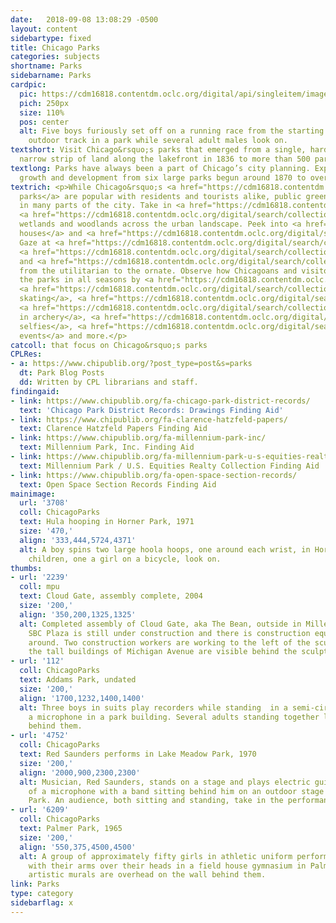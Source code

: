 ```yaml
---
date:   2018-09-08 13:08:29 -0500
layout: content
sidebartype: fixed
title: Chicago Parks
categories: subjects
shortname: Parks
sidebarname: Parks
cardpic:
  pic: https://cdm16818.contentdm.oclc.org/digital/api/singleitem/image/ChicagoParks/1626/default.jpg
  pich: 250px
  size: 110%
  pos: center
  alt: Five boys furiously set off on a running race from the starting line on an
    outdoor track in a park while several adult males look on.
textshort: Visit Chicago&rsquo;s parks that emerged from a single, hard-fought-for
  narrow strip of land along the lakefront in 1836 to more than 500 parks today.
textlong: Parks have always been a part of Chicago’s city planning. Explore their
  growth and development from six large parks begun around 1870 to over 500 today.
textrich: <p>While Chicago&rsquo;s <a href="https://cdm16818.contentdm.oclc.org/digital/search/collection/ChicagoParks!mpu/searchterm/Grant%20Park!Lincoln%20Park!zoo%20hamlin!Millennium%20Park/field/descri!descri!all!all/mode/exact!exact!none!all/conn/or!or!or!and/order/nosort/ad/asc">lakefront
  parks</a> are popular with residents and tourists alike, public green space abounds
  in many parts of the city. Take in <a href="https://cdm16818.contentdm.oclc.org/digital/search/collection/ChicagoParks!mpu/searchterm/lagoons/field/all/mode/all/conn/and/order/nosort/ad/asc/page/10">lagoons</a>,
  <a href="https://cdm16818.contentdm.oclc.org/digital/search/collection/ChicagoParks!mpu/searchterm/prairie/field/all/mode/all/conn/and/order/nosort/ad/asc/page/6">prairies</a>,
  wetlands and woodlands across the urban landscape. Peek into <a href="https://cdm16818.contentdm.oclc.org/digital/search/collection/ChicagoParks!mpu/searchterm/fieldhouses%20!field%20houses/field/all!all/mode/all!all/conn/or!and/order/nosort/ad/asc">field
  houses</a> and <a href="https://cdm16818.contentdm.oclc.org/digital/search/collection/ChicagoParks!mpu/searchterm/refectories%20refectory/field/all/mode/any/conn/and/order/nosort/ad/asc">refectories</a>.
  Gaze at <a href="https://cdm16818.contentdm.oclc.org/digital/search/collection/ChicagoParks!mpu/searchterm/bridges!park/field/all!all/mode/all!all/conn/and!and/order/nosort/ad/asc">bridges</a>,
  <a href="https://cdm16818.contentdm.oclc.org/digital/search/collection/ChicagoParks!mpu/searchterm/pergolas%20pergola/field/all/mode/any/conn/and/order/nosort/ad/asc/page/3">pergolas</a>
  and <a href="https://cdm16818.contentdm.oclc.org/digital/search/collection/ChicagoParks!mpu/searchterm/fountains/field/all/mode/any/conn/and/order/nosort/ad/asc">fountains</a>,
  from the utilitarian to the ornate. Observe how Chicagoans and visitors engage with
  the parks in all seasons by <a href="https://cdm16818.contentdm.oclc.org/digital/search/collection/ChicagoParks!mpu/searchterm/bicycle*%20park/field/all/mode/all/conn/and/order/nosort/ad/asc/page/6">biking</a>,
  <a href="https://cdm16818.contentdm.oclc.org/digital/search/collection/ChicagoParks!mpu/searchterm/ice%20skating/field/all/mode/all/conn/and/order/nosort/ad/asc">ice
  skating</a>, <a href="https://cdm16818.contentdm.oclc.org/digital/search/collection/ChicagoParks!mpu/searchterm/sledding!sleds/field/all!all/mode/all!all/conn/or!and/order/nosort/ad/asc">sledding</a>,
  <a href="https://cdm16818.contentdm.oclc.org/digital/search/collection/ChicagoParks!mpu/searchterm/archery/field/all/mode/all/conn/and/order/nosort/ad/asc/page/2">competing
  in archery</a>, <a href="https://cdm16818.contentdm.oclc.org/digital/collection/mpu/search/searchterm/frankel%20plates/field/all/mode/all/conn/and/order/nosort/ad/asc">taking
  selfies</a>, <a href="https://cdm16818.contentdm.oclc.org/digital/search/collection/mpu!cr!dtd!rvw!wha!woop!rwk!ahs!cfc!ChicagoParks/searchterm/celebrations%20park/field/all/mode/all/conn/or/order/nosort/ad/asc">celebrating
  events</a> and more.</p>
catcoll: that focus on Chicago&rsquo;s parks
CPLRes:
- a: https://www.chipublib.org/?post_type=post&s=parks
  dt: Park Blog Posts
  dd: Written by CPL librarians and staff.
findingaid:
- link: https://www.chipublib.org/fa-chicago-park-district-records/
  text: 'Chicago Park District Records: Drawings Finding Aid'
- link: https://www.chipublib.org/fa-clarence-hatzfeld-papers/
  text: Clarence Hatzfeld Papers Finding Aid
- link: https://www.chipublib.org/fa-millennium-park-inc/
  text: Millennium Park, Inc. Finding Aid
- link: https://www.chipublib.org/fa-millennium-park-u-s-equities-realty-collection/
  text: Millennium Park / U.S. Equities Realty Collection Finding Aid
- link: https://www.chipublib.org/fa-open-space-section-records/
  text: Open Space Section Records Finding Aid
mainimage:
  url: '3708'
  coll: ChicagoParks
  text: Hula hooping in Horner Park, 1971
  size: '470,'
  align: '333,444,5724,4371'
  alt: A boy spins two large hoola hoops, one around each wrist, in Horner Park. Several
    children, one a girl on a bicycle, look on.
thumbs:
- url: '2239'
  coll: mpu
  text: Cloud Gate, assembly complete, 2004
  size: '200,'
  align: '350,200,1325,1325'
  alt: Completed assembly of Cloud Gate, aka The Bean, outside in Millennium Park.
    SBC Plaza is still under construction and there is construction equipment scattered
    around. Two construction workers are working to the left of the sculpture and
    the tall buildings of Michigan Avenue are visible behind the sculpture.
- url: '112'
  coll: ChicagoParks
  text: Addams Park, undated
  size: '200,'
  align: '1700,1232,1400,1400'
  alt: Three boys in suits play recorders while standing  in a semi-circle around
    a microphone in a park building. Several adults standing together look on from
    behind them.
- url: '4752'
  coll: ChicagoParks
  text: Red Saunders performs in Lake Meadow Park, 1970
  size: '200,'
  align: '2000,900,2300,2300'
  alt: Musician, Red Saunders, stands on a stage and plays electric guitar in front
    of a microphone with a band sitting behind him on an outdoor stage in Lake Meadow
    Park. An audience, both sitting and standing, take in the performance.
- url: '6209'
  coll: ChicagoParks
  text: Palmer Park, 1965
  size: '200,'
  align: '550,375,4500,4500'
  alt: A group of approximately fifty girls in athletic uniform perform standing calisthenics
    with their arms over their heads in a field house gymnasium in Palmer Park. Three
    artistic murals are overhead on the wall behind them.
link: Parks
type: category
sidebarflag: x
---
```

